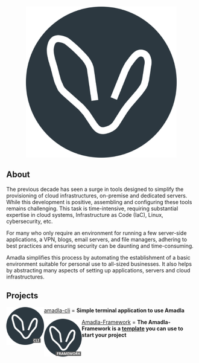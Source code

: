 <p align="center">
<img src="./assets/logo-big-circle.svg" alt="Amadla logo" width="400">
</p>

<h2>About</h2>
The previous decade has seen a surge in tools designed to simplify the provisioning of cloud infrastructures, on-premise and dedicated servers. While this development is positive, assembling and configuring these tools remains challenging. This task is time-intensive, requiring substantial expertise in cloud systems, Infrastructure as Code (IaC), Linux, cybersecurity, etc.

For many who only require an environment for running a few server-side applications, a VPN, blogs, email servers, and file managers, adhering to best practices and ensuring security can be daunting and time-consuming.

Amadla simplifies this process by automating the establishment of a basic environment suitable for personal use to all-sized businesses. It also helps by abstracting many aspects of setting up applications, servers and cloud infrastructures.

<h2>Projects</h2>

<p>
 <a href="https://github.com/AmadlaOrg/amadla-cli"><img alt="Amadla CLI logo" src="./assets/amadla-cli-logo.svg" width="100" style="vertical-align: middle; float: left;"> amadla-cli</a> = <strong>Simple terminal application to use Amadla</strong>
</p>

<p>
 <a href="https://github.com/AmadlaOrg/Amadla-Framework"><img alt="Amadla Framework logo" src="./assets/amadla-framework-logo.svg" width="100" style="vertical-align: middle; float: left;"> Amadla-Framework</a> = <strong>The Amadla-Framework is a <a href="https://docs.github.com/en/repositories/creating-and-managing-repositories/creating-a-repository-from-a-template" title="Creating a repository from a template">template</a> you can use to start your project</strong>
</p>

<!--

**Here are some ideas to get you started:**

🙋‍♀️ A short introduction - what is your organization all about?
🌈 Contribution guidelines - how can the community get involved?
👩‍💻 Useful resources - where can the community find your docs? Is there anything else the community should know?
🍿 Fun facts - what does your team eat for breakfast?
🧙 Remember, you can do mighty things with the power of [Markdown](https://docs.github.com/github/writing-on-github/getting-started-with-writing-and-formatting-on-github/basic-writing-and-formatting-syntax)
-->
